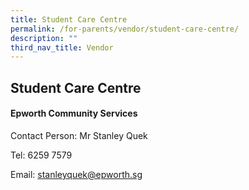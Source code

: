 ```yaml
---
title: Student Care Centre
permalink: /for-parents/vendor/student-care-centre/
description: ""
third_nav_title: Vendor
---
```

## **Student Care Centre**

#### Epworth Community Services

Contact Person: Mr Stanley Quek

Tel: 6259 7579

Email: [stanleyquek@epworth.sg](mailto:stanleyquek@epworth.sg)